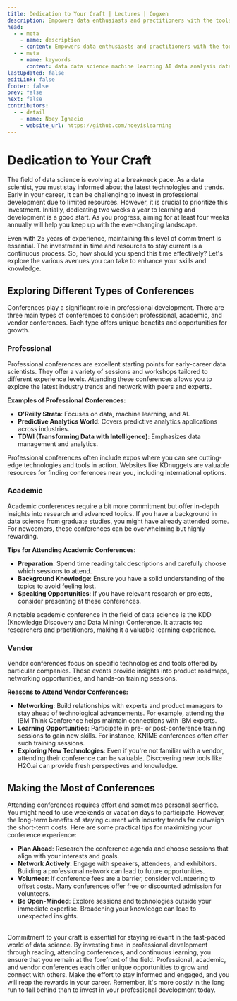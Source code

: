 ```yaml
---
title: Dedication to Your Craft | Lectures | Cogxen
description: Empowers data enthusiasts and practitioners with the tools and knowledge to unlock the potential of data.
head:
  - - meta
    - name: description
    - content: Empowers data enthusiasts and practitioners with the tools and knowledge to unlock the potential of data.
  - - meta
    - name: keywords
      content: data data science machine learning AI data analysis data-driven data enthusiasts data practitioners
lastUpdated: false
editLink: false
footer: false
prev: false
next: false
contributors:
  - - detail
    - name: Noey Ignacio
    - website_url: https://github.com/noeyislearning
---
```


# Dedication to Your Craft

The field of data science is evolving at a breakneck pace. As a data scientist, you must stay informed about the latest technologies and trends. Early in your career, it can be challenging to invest in professional development due to limited resources. However, it is crucial to prioritize this investment. Initially, dedicating two weeks a year to learning and development is a good start. As you progress, aiming for at least four weeks annually will help you keep up with the ever-changing landscape.

Even with 25 years of experience, maintaining this level of commitment is essential. The investment in time and resources to stay current is a continuous process. So, how should you spend this time effectively? Let's explore the various avenues you can take to enhance your skills and knowledge.

## Exploring Different Types of Conferences

Conferences play a significant role in professional development. There are three main types of conferences to consider: professional, academic, and vendor conferences. Each type offers unique benefits and opportunities for growth.

### Professional

Professional conferences are excellent starting points for early-career data scientists. They offer a variety of sessions and workshops tailored to different experience levels. Attending these conferences allows you to explore the latest industry trends and network with peers and experts.

**Examples of Professional Conferences:**

- **O'Reilly Strata**: Focuses on data, machine learning, and AI.
- **Predictive Analytics World**: Covers predictive analytics applications across industries.
- **TDWI (Transforming Data with Intelligence)**: Emphasizes data management and analytics.

Professional conferences often include expos where you can see cutting-edge technologies and tools in action. Websites like KDnuggets are valuable resources for finding conferences near you, including international options.

### Academic

Academic conferences require a bit more commitment but offer in-depth insights into research and advanced topics. If you have a background in data science from graduate studies, you might have already attended some. For newcomers, these conferences can be overwhelming but highly rewarding.

**Tips for Attending Academic Conferences:**

- **Preparation**: Spend time reading talk descriptions and carefully choose which sessions to attend.
- **Background Knowledge**: Ensure you have a solid understanding of the topics to avoid feeling lost.
- **Speaking Opportunities**: If you have relevant research or projects, consider presenting at these conferences.

A notable academic conference in the field of data science is the KDD (Knowledge Discovery and Data Mining) Conference. It attracts top researchers and practitioners, making it a valuable learning experience.

### Vendor

Vendor conferences focus on specific technologies and tools offered by particular companies. These events provide insights into product roadmaps, networking opportunities, and hands-on training sessions.

**Reasons to Attend Vendor Conferences:**

- **Networking**: Build relationships with experts and product managers to stay ahead of technological advancements. For example, attending the IBM Think Conference helps maintain connections with IBM experts.
- **Learning Opportunities**: Participate in pre- or post-conference training sessions to gain new skills. For instance, KNIME conferences often offer such training sessions.
- **Exploring New Technologies**: Even if you're not familiar with a vendor, attending their conference can be valuable. Discovering new tools like H2O.ai can provide fresh perspectives and knowledge.

## Making the Most of Conferences

Attending conferences requires effort and sometimes personal sacrifice. You might need to use weekends or vacation days to participate. However, the long-term benefits of staying current with industry trends far outweigh the short-term costs. Here are some practical tips for maximizing your conference experience:

- **Plan Ahead**: Research the conference agenda and choose sessions that align with your interests and goals.
- **Network Actively**: Engage with speakers, attendees, and exhibitors. Building a professional network can lead to future opportunities.
- **Volunteer**: If conference fees are a barrier, consider volunteering to offset costs. Many conferences offer free or discounted admission for volunteers.
- **Be Open-Minded**: Explore sessions and technologies outside your immediate expertise. Broadening your knowledge can lead to unexpected insights.

<br />
Commitment to your craft is essential for staying relevant in the fast-paced world of data science. By investing time in professional development through reading, attending conferences, and continuous learning, you ensure that you remain at the forefront of the field. Professional, academic, and vendor conferences each offer unique opportunities to grow and connect with others. Make the effort to stay informed and engaged, and you will reap the rewards in your career. Remember, it's more costly in the long run to fall behind than to invest in your professional development today.
